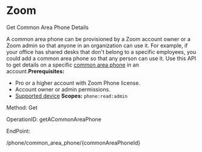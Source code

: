 #     Zoom


Get Common Area Phone Details

A common area phone can be provisioned by a Zoom account owner or a Zoom admin so that anyone in an organization can use it. For example, if your office has shared desks that don't belong to a specific employees, you could add a common area phone so that any person can use it. Use this API to get details on a specific [common area phone](https://support.zoom.us/hc/en-us/articles/360028516231-Managing-Common-Area-Phones) in an account.**Prerequisites:**
* Pro or a higher account with Zoom Phone license.
* Account owner or admin permissions.
* [Supported device](https://support.zoom.us/hc/en-us/articles/360001299063-Zoom-Voice-Supported-Devices)
**Scopes:** `phone:read:admin` 



Method: Get

OperationID: getACommonAreaPhone

EndPoint:

/phone/common_area_phone/{commonAreaPhoneId}
